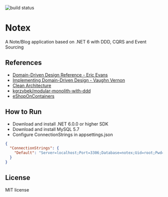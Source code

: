 ![build status](https://github.com/linwenda/Notex/actions/workflows/dotnet.yml/badge.svg)

# Notex
A Note/Blog application based on .NET 6 with DDD, CQRS and Event Sourcing

## References

- [Domain-Driven Design Reference - Eric Evans](https://www.domainlanguage.com/ddd/reference/)
- [Implementing Domain-Driven Design - Vaughn Vernon](https://github.com/VaughnVernon/IDDD_Samples)
- [Clean Architecture](https://blog.cleancoder.com/uncle-bob/2012/08/13/the-clean-architecture.html)
- [kgrzybek/modular-monolith-with-ddd](https://github.com/kgrzybek/modular-monolith-with-ddd)
- [eShopOnContainers](https://github.com/dotnet-architecture/eShopOnContainers)

## How to Run

- Download and install .NET 6.0.0 or higher SDK 
- Download and install MySQL 5.7
- Configure ConnectionStrings in appsettings.json
```json
{
  "ConnectionStrings": {
    "Default": "Server=localhost;Port=3306;Database=notex;Uid=root;Pwd=123456;pooling=true;CharSet=utf8;"
  }
}
```

## License

MIT license
